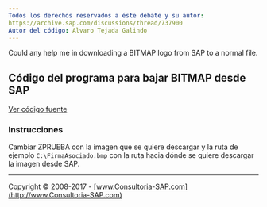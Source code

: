 ```yaml
---
Todos los derechos reservados a éste debate y su autor:
https://archive.sap.com/discussions/thread/737900
Autor del código: Alvaro Tejada Galindo
---
```


Could any help me in downloading a BITMAP logo from SAP to a normal file.

## Código del programa para bajar BITMAP desde SAP
[Ver código fuente](https://github.com/SidVal/ABAP/blob/master/Download-BITMAP-from-SAP/download.abap)

### Instrucciones
Cambiar ZPRUEBA con la imagen que se quiere descargar y la ruta de ejemplo `C:\FirmaAsociado.bmp` con la ruta hacia dónde se quiere descargar la imagen desde SAP. 

***

Copyright © 2008-2017 - [www.Consultoria-SAP.com](http://www.Consultoria-SAP.com)
